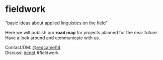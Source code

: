 # fieldwork
"basic ideas about applied linguistics on the field"

Here we will publish our **road map** for projects planned for the near future.    
Have a look around and communicate with us.   




Contact/DM: [@redcamel14](https://twitter.com/RedCamel14)   
Discuss: [ircnet](https://webchat.ircnet.net) #fieldwork
